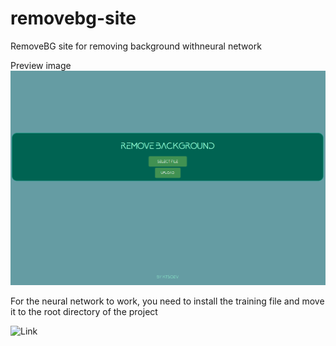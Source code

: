# removebg-site
RemoveBG site for removing background withneural network

Preview image
![Preview image](./readme_files/preview.png)

For the neural network to work, you need to install the training file and move it to the root directory of the project

![Link](https://drive.google.com/uc?id=1tCU5MM1LhRgGou5OpmpjBQbSrYIUoYab)